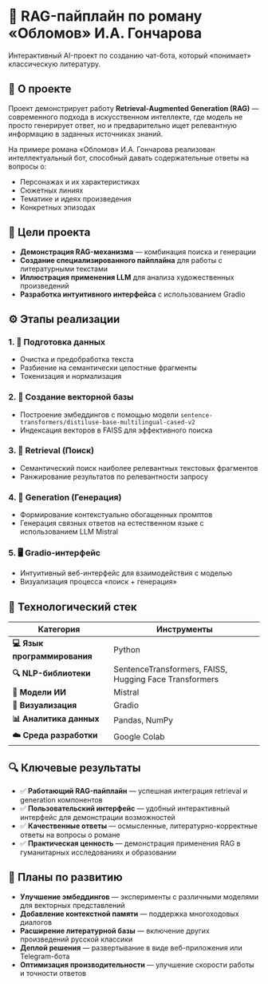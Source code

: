 # 🤖 RAG-пайплайн по роману «Обломов» И.А. Гончарова

Интерактивный AI-проект по созданию чат-бота, который «понимает» классическую литературу.

## 🧩 О проекте

Проект демонстрирует работу **Retrieval-Augmented Generation (RAG)** — современного подхода в искусственном интеллекте, где модель не просто генерирует ответ, но и предварительно ищет релевантную информацию в заданных источниках знаний.

На примере романа «Обломов» И.А. Гончарова реализован интеллектуальный бот, способный давать содержательные ответы на вопросы о:
- Персонажах и их характеристиках
- Сюжетных линиях
- Тематике и идеях произведения
- Конкретных эпизодах

## 🎯 Цели проекта

- **Демонстрация RAG-механизма** — комбинация поиска и генерации
- **Создание специализированного пайплайна** для работы с литературными текстами
- **Иллюстрация применения LLM** для анализа художественных произведений
- **Разработка интуитивного интерфейса** с использованием Gradio

## ⚙️ Этапы реализации

### 1. 📘 Подготовка данных
- Очистка и предобработка текста
- Разбиение на семантически целостные фрагменты
- Токенизация и нормализация

### 2. 🧠 Создание векторной базы
- Построение эмбеддингов с помощью модели `sentence-transformers/distiluse-base-multilingual-cased-v2`
- Индексация векторов в FAISS для эффективного поиска

### 3. 🔎 Retrieval (Поиск)
- Семантический поиск наиболее релевантных текстовых фрагментов
- Ранжирование результатов по релевантности запросу

### 4. 💬 Generation (Генерация)
- Формирование контекстуально обогащенных промптов
- Генерация связных ответов на естественном языке с использованием LLM Mistral

### 5. 🖥️ Gradio-интерфейс
- Интуитивный веб-интерфейс для взаимодействия с моделью
- Визуализация процесса «поиск + генерация»

## 🧰 Технологический стек

| Категория | Инструменты |
|-----------|-------------|
| **💻 Язык программирования** | Python |
| **🔍 NLP-библиотеки** | SentenceTransformers, FAISS, Hugging Face Transformers |
| **🧠 Модели ИИ** | Mistral |
| **🧩 Визуализация** | Gradio |
| **📊 Аналитика данных** | Pandas, NumPy |
| **☁️ Среда разработки** | Google Colab |

## 🔍 Ключевые результаты

- ✅ **Работающий RAG-пайплайн** — успешная интеграция retrieval и generation компонентов
- ✅ **Пользовательский интерфейс** — удобный интерактивный интерфейс для демонстрации возможностей
- ✅ **Качественные ответы** — осмысленные, литературно-корректные ответы на вопросы о романе
- ✅ **Практическая ценность** — демонстрация применения RAG в гуманитарных исследованиях и образовании

## 🚀 Планы по развитию

- **Улучшение эмбеддингов** — эксперименты с различными моделями для векторных представлений
- **Добавление контекстной памяти** — поддержка многоходовых диалогов
- **Расширение литературной базы** — включение других произведений русской классики
- **Деплой решения** — развертывание в виде веб-приложения или Telegram-бота
- **Оптимизация производительности** — улучшение скорости работы и точности ответов
